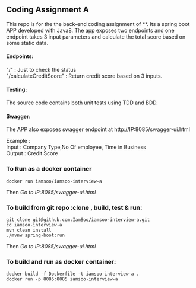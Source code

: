 ## Coding Assignment A

This repo is for the the back-end coding assignment of **.
Its a spring boot APP developed with Java8.
The app exposes two endpoints and one endpoint takes 3 input parameters and calculate the total score based on
some static data.

#### Endpoints: 
"/" : Just to check the status  
"/calculateCreditScore" : Return credit score based on 3 inputs.  


#### Testing:  
The source code contains both unit tests using TDD and BDD.  

#### Swagger:  
The APP also exposes swagger endpoint at http://IP:8085/swagger-ui.html  


Example :  
Input : Company Type,No Of employee, Time in Business  
Output : Credit Score

### To Run as a docker container
```
docker run iamsoo/iamsoo-interview-a

```
Then <i>Go to IP:8085/swagger-ui.html</i>


### To build from git repo :clone , build, test &  run:

```
git clone git@github.com:IamSoo/iamsoo-interview-a.git
cd iamsoo-interview-a
mvn clean install
./mvnw spring-boot:run

```
Then <i>Go to IP:8085/swagger-ui.html</i>


### To build and run as docker container:
```
docker build -f Dockerfile -t iamsoo-interview-a .
docker run -p 8085:8085 iamsoo-interview-a
```